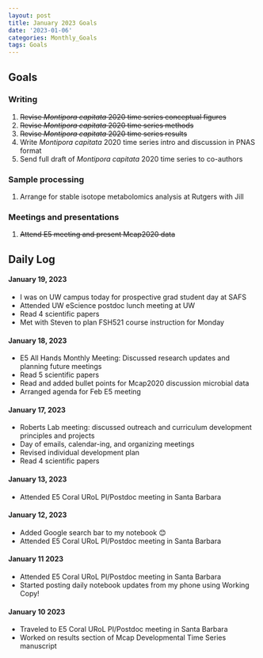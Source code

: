 ```yaml
---
layout: post
title: January 2023 Goals
date: '2023-01-06'
categories: Monthly_Goals
tags: Goals
---
```


## Goals  

### Writing  
              
1. ~~Revise *Montipora capitata* 2020 time series conceptual figures~~   
2. ~~Revise *Montipora capitata* 2020 time series methods~~  
3. ~~Revise *Montipora capitata* 2020 time series results~~  
4. Write *Montipora capitata* 2020 time series intro and discussion in PNAS format
5. Send full draft of *Montipora capitata* 2020 time series to co-authors  

### Sample processing  

1. Arrange for stable isotope metabolomics analysis at Rutgers with Jill

### Meetings and presentations

1. ~~Attend E5 meeting and present Mcap2020 data~~   

## **Daily Log**   

#### January 19, 2023  

- I was on UW campus today for prospective grad student day at SAFS
- Attended UW eScience postdoc lunch meeting at UW  
- Read 4 scientific papers 
- Met with Steven to plan FSH521 course instruction for Monday 

#### January 18, 2023  

- E5 All Hands Monthly Meeting: Discussed research updates and planning future meetings  
- Read 5 scientific papers
- Read and added bullet points for Mcap2020 discussion microbial data 
- Arranged agenda for Feb E5 meeting

#### January 17, 2023  

- Roberts Lab meeting: discussed outreach and curriculum development principles and projects 
- Day of emails, calendar-ing, and organizing meetings 
- Revised individual development plan  
- Read 4 scientific papers  

#### January 13, 2023   

- Attended E5 Coral URoL PI/Postdoc meeting in Santa Barbara

#### January 12, 2023  

- Added Google search bar to my notebook 😊   
- Attended E5 Coral URoL PI/Postdoc meeting in Santa Barbara

#### January 11 2023 

- Attended E5 Coral URoL PI/Postdoc meeting in Santa Barbara 
- Started posting daily notebook updates from my phone using Working Copy! 

#### January 10 2023

- Traveled to E5 Coral URoL PI/Postdoc meeting in Santa Barbara 
- Worked on results section of Mcap Developmental Time Series manuscript 

